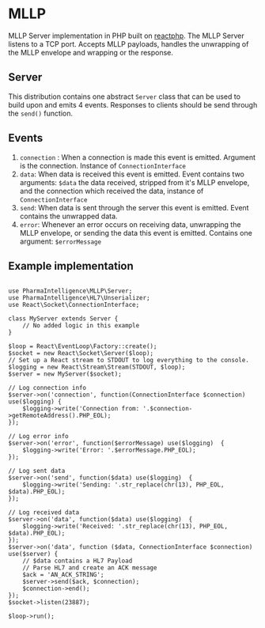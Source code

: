 # MLLP
MLLP Server implementation in PHP built on [reactphp](http://reactphp.org/). The MLLP Server listens to a TCP port. Accepts MLLP payloads, handles the unwrapping of the MLLP envelope and wrapping or the response.

## Server
This distribution contains one abstract `Server` class that can be used to build upon and emits 4 events. Responses to clients should be send through the `send()` function.

## Events
 1. `connection` : When a connection is made this event is emitted. Argument is the connection. Instance of `ConnectionInterface`
 2. `data`: When data is received this event is emitted. Event contains two arguments: `$data` the data received, stripped from it's MLLP envelope, and the connection which received the data, instance of `ConnectionInterface`
 3. `send`: When data is sent through the server this event is emitted. Event contains the unwrapped data.
 4. `error`: Whenever an error occurs on receiving data, unwrapping the MLLP envelope, or sending the data this event is emitted. Contains one argument: `$errorMessage`

## Example implementation

```<?php

use PharmaIntelligence\MLLP\Server;
use PharmaIntelligence\HL7\Unserializer;
use React\Socket\ConnectionInterface;

class MyServer extends Server {
    // No added logic in this example
}

$loop = React\EventLoop\Factory::create();
$socket = new React\Socket\Server($loop);
// Set up a React stream to STDOUT to log everything to the console.
$logging = new React\Stream\Stream(STDOUT, $loop);
$server = new MyServer($socket);

// Log connection info
$server->on('connection', function(ConnectionInterface $connection) use($logging) {
    $logging->write('Connection from: '.$connection->getRemoteAddress().PHP_EOL);
});

// Log error info
$server->on('error', function($errorMessage) use($logging)  {
    $logging->write('Error: '.$errorMessage.PHP_EOL);
});

// Log sent data
$server->on('send', function($data) use($logging)  {
    $logging->write('Sending: '.str_replace(chr(13), PHP_EOL, $data).PHP_EOL);
});

// Log received data
$server->on('data', function($data) use($logging)  {
    $logging->write('Received: '.str_replace(chr(13), PHP_EOL, $data).PHP_EOL);
});
$server->on('data', function ($data, ConnectionInterface $connection) use($server) {
    // $data contains a HL7 Payload
    // Parse HL7 and create an ACK message
    $ack = 'AN_ACK_STRING';
    $server->send($ack, $connection);
    $connection->end();
});
$socket->listen(23887);

$loop->run();
```
